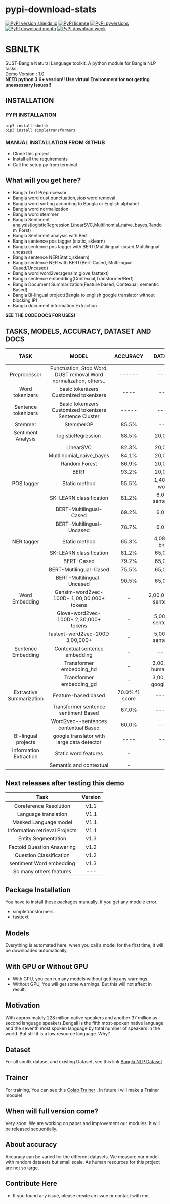 pypi-download-stats
========================
[![PyPI version shields.io](https://img.shields.io/pypi/v/sbnltk.svg)](https://pypi.python.org/pypi/sbnltk/)
[![PyPI license](https://img.shields.io/pypi/l/sbnltk.svg)](https://pypi.python.org/pypi/sbnltk/)
[![PyPI pyversions](https://img.shields.io/pypi/pyversions/sbnltk.svg)](https://pypi.python.org/pypi/sbnltk/)
[![PyPI download month](https://img.shields.io/pypi/dm/sbnltk.svg)](https://pypi.python.org/pypi/sbnltk/)
[![PyPI download week](https://img.shields.io/pypi/dw/sbnltk.svg)](https://pypi.python.org/pypi/sbnltk/)

   
# SBNLTK

SUST-Bangla Natural Language toolkit. A python module for Bangla NLP tasks.\
Demo Version : 1.0 \
**NEED python 3.6+ vesrion!! Use virtual Environment for not getting unessessary Issues!!**

## INSTALLATION
### PYPI INSTALLATION
```commandline
pip3 install sbnltk
pip3 install simpletransformers
```
### MANUAL INSTALLATION FROM GITHUB
* Clone this project
* Install all the requirements
* Call the setup.py from terminal

## What will you get here?
* Bangla Text Preprocessor
* Bangla word dust,punctuation,stop word removal
* Bangla word sorting according to Bangla or English alphabet
* Bangla word normalization
* Bangla word stemmer
* Bangla Sentiment analysis(logisticRegression,LinearSVC,Multilnomial_naive_bayes,Random_Forst)
* Bangla Sentiment analysis with Bert
* Bangla sentence pos tagger (static, sklearn)
* Bangla sentence pos tagger with BERT(Multilingual-cased,Multilingual uncased) 
* Bangla sentence NER(Static,sklearn)
* Bangla sentence NER with BERT(Bert-Cased, Multilingual Cased/Uncased)
* Bangla word word2vec(gensim,glove,fasttext)
* Bangla sentence embedding(Contexual,Transformer/Bert)
* Bangla Document Summarization(Feature based, Contexual, sementic Based)
* Bangla Bi-lingual project(Bangla to english google translator without blocking IP)
* Bangla document information Extraction

**SEE THE CODE DOCS FOR USES!**

## TASKS, MODELS, ACCURACY, DATASET AND DOCS
|            TASK           |                               MODEL                               |    ACCURACY    |         DATASET         | About | Code DOCS |
|:-------------------------:|:-----------------------------------------------------------------:|:--------------:|:-----------------------:|:-----:|:---------:|
|        Preprocessor       | Punctuation, Stop Word, DUST removal Word normalization, others.. |     ------     |          -----          |       |[docs](https://github.com/Foysal87/sbnltk/blob/main/docs/preprocessor.md)         |
|      Word tokenizers      |               basic tokenizers Customized tokenizers              |      ----      |           ----          |       | [docs](https://github.com/Foysal87/sbnltk/blob/main/docs/Tokenizer.md#word-tokenizer)          |
|    Sentence tokenizers    |      Basic tokenizers Customized tokenizers Sentence Cluster      |      -----     |          -----          |       | [docs](https://github.com/Foysal87/sbnltk/blob/main/docs/Tokenizer.md#sentence-tokenizer)         |
|          Stemmer          |                             StemmerOP                             |      85.5%     |           ----          |       | [docs](https://github.com/Foysal87/sbnltk/blob/main/docs/Stemmer.md)          |
|     Sentiment Analysis    |                         logisticRegression                        |      88.5%     |         20,000+         |       |  [docs](https://github.com/Foysal87/sbnltk/blob/main/docs/Sentiment%20Analyzer.md#logistic-regression)         |
|                           |                             LinearSVC                             |      82.3%     |         20,000+         |       |  [docs](https://github.com/Foysal87/sbnltk/blob/main/docs/Sentiment%20Analyzer.md#linear-svc)         |
|                           |                      Multilnomial_naive_bayes                     |      84.1%     |         20,000+         |       |  [docs](https://github.com/Foysal87/sbnltk/blob/main/docs/Sentiment%20Analyzer.md#multinomial-naive-bayes)         |
|                           |                           Random Forest                           |      86.9%     |         20,000+         |       |  [docs](https://github.com/Foysal87/sbnltk/blob/main/docs/Sentiment%20Analyzer.md#random-forest)         |
|                           |                                BERT                               |      93.2%     |         20,000+         |       |   [docs](https://github.com/Foysal87/sbnltk/blob/main/docs/Sentiment%20Analyzer.md#bert-sentiment-analysis)        |
|         POS tagger        |                           Static method                           |      55.5%     |     1,40,973  words     |       |   [docs](https://github.com/Foysal87/sbnltk/blob/main/docs/Postag.md#static-postag)        |
|                           |                      SK-LEARN classification                      |      81.2%     |     6,000+ sentences    |       |   [docs](https://github.com/Foysal87/sbnltk/blob/main/docs/Postag.md#sklearn-postag)        |
|                           |                        BERT-Multilingual-Cased                    |      69.2%     |          6,000+         |       |   [docs](https://github.com/Foysal87/sbnltk/blob/main/docs/Postag.md#bert-multilingual-cased-postag)        |
|                           |                     BERT-Multilingual-Uncased                     |      78.7%     |          6,000+         |       |   [docs](https://github.com/Foysal87/sbnltk/blob/main/docs/Postag.md#bert-multilingual-uncased-postag)        |
|         NER tagger        |                           Static method                           |      65.3%     |     4,08,837 Entity     |       |   [docs](https://github.com/Foysal87/sbnltk/blob/main/docs/NER.md#static-ner)       |
|                           |                      SK-LEARN classification                      |      81.2%     |         65,000+         |       |   [docs](https://github.com/Foysal87/sbnltk/blob/main/docs/NER.md#sklearn-classification)        |
|                           |                             BERT-Cased                            |      79.2%     |         65,000+         |       |   [docs](https://github.com/Foysal87/sbnltk/blob/main/docs/NER.md#bert-cased-ner)        |
|                           |                       BERT-Mutilingual-Cased                      |      75.5%     |         65,000+         |       |  [docs](https://github.com/Foysal87/sbnltk/blob/main/docs/NER.md#bert-multilingual-cased-ner)         |
|                           |                     BERT-Multilingual-Uncased                     |      90.5%     |         65,000+         |       |  [docs](https://github.com/Foysal87/sbnltk/blob/main/docs/NER.md#bert-multilingual-uncased-ner)         |
|       Word Embedding      |             Gensim-word2vec-100D- 1,00,00,000+ tokens             |        -       | 2,00,00,000+  sentences |       |  [docs](https://github.com/Foysal87/sbnltk/blob/main/docs/Word%20Embedding.md#gensim-word-embedding)         |
|                           |               Glove-word2vec-100D- 2,30,000+ tokens               |        -       |    5,00,000 sentences   |       | [docs](https://github.com/Foysal87/sbnltk/blob/main/docs/Word%20Embedding.md#fasttext-word-embedding)          |
|                           |                  fastext-word2vec-200D 3,00,000+                  |        -       |    5,00,000 sentences   |       |  [docs](https://github.com/Foysal87/sbnltk/blob/main/docs/Word%20Embedding.md#glove-word-embedding)         |
|     Sentence Embedding    |                   Contextual sentence embedding                   |        -       |          -----          |       |  [docs](https://github.com/Foysal87/sbnltk/blob/main/docs/Sentence%20Embedding.md#sentence-embedding-from-word2vec)         |
|                           |                      Transformer embedding_hd                     |        -       |   3,00,000+ human data  |       |   [docs](https://github.com/Foysal87/sbnltk/blob/main/docs/Sentence%20Embedding.md#sentence-embedding-transformer-human-translate-data)        |
|                           |                      Transformer embedding_gd                     |        -       |  3,00,000+ google data  |       |   [docs](https://github.com/Foysal87/sbnltk/blob/main/docs/Sentence%20Embedding.md#sentence-embedding-transformer-google-translate-data)        |
| Extractive  Summarization |                        Feature-based based                        | 70.0% f1 score |          ------         |       |  [docs](https://github.com/Foysal87/sbnltk/blob/main/docs/Summarization.md#feature-based-model)         |
|                           |                Transformer sentence sentiment Based               |      67.0%     |          ------         |       | [docs](https://github.com/Foysal87/sbnltk/blob/main/docs/Summarization.md#word2vec_based_model)          |
|                           |                Word2vec--sentences contextual Based               |      60.0%     |          -----          |       |  [docs](https://github.com/Foysal87/sbnltk/blob/main/docs/Summarization.md#transformer_based_model)         |
|    Bi-lingual projects    |             google translator with large data detector            |      ----      |           ----          |       |  [docs](https://github.com/Foysal87/sbnltk/blob/main/docs/Bangla%20translator.md#using-google-translator)         |
|   Information Extraction  |                        Static word features                       |        -       |                         |       |  [docs](https://github.com/Foysal87/sbnltk/blob/main/docs/information%20extraction.md#feature-based-extraction)         |
|                           |                      Semantic and contextual                      |        -       |                         |       |   [docs](https://github.com/Foysal87/sbnltk/blob/main/docs/information%20extraction.md#contextual-information-extraction)       |


## Next releases after testing this demo

|              Task              |    Version   |
|:------------------------------:|:------------:|
|     Coreference Resolution     |    v1.1      |
|      Language translation      |    V1.1      |
|      Masked Language model     |    V1.1      |
| Information retrieval Projects |    V1.1      |
|       Entity Segmentation      |    v1.3      |
|   Factoid Question Answering   |    v1.2      |
|     Question Classification    |    v1.2      |
|    sentiment Word embedding    |    v1.3      |
|     So many others features    |     ---      |


## Package Installation

You have to install these packages manually, if you get any module error.
* simpletransformers
* fasttext

## Models
Everything is automated here. when you call a model for the first time, it will be downloaded automatically.

## With GPU or Without GPU
* With GPU, you can run any models without getting any warnings.
* Without GPU, You will get some warnings. But this will not affect in result.

## Motivation
With approximately 228 million native speakers and another 37 million as second language speakers,Bengali is the fifth most-spoken native 
language and the seventh most spoken language by total number of speakers in the world. But still it is a low resource language. Why?

## Dataset
For all sbnltk dataset and existing Dataset, see this link [Bangla NLP Dataset](https://github.com/Foysal87/Bangla-NLP-Dataset) 


## Trainer
For training, You can see this [Colab Trainer](https://github.com/Foysal87/NLP-colab-trainer) . In future i will make a Trainer module!

## When will full version come?
Very soon. We are working on paper and improvement our modules. It will be released sequentially.

## About accuracy
Accuracy can be varied for the different datasets. We measure our model with random datasets but small scale. As human resources for this project are not so large.

## Contribute Here
* If you found any issue, please create an issue or contact with me.

